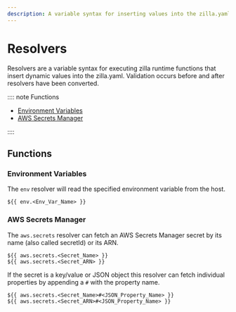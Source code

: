 ```yaml
---
description: A variable syntax for inserting values into the zilla.yaml
---
```


# Resolvers

Resolvers are a variable syntax for executing zilla runtime functions that insert dynamic values into the zilla.yaml. Validation occurs before and after resolvers have been converted.

:::: note Functions

- [Environment Variables](#environment-variables)
- [AWS Secrets Manager](#aws-secrets-manager)

::::

## Functions

### Environment Variables

The `env` resolver will read the specified environment variable from the host.

```text:no-line-numbers
${{ env.<Env_Var_Name> }}
```

### AWS Secrets Manager

The `aws.secrets` resolver can fetch an AWS Secrets Manager secret by its name (also called secretId) or its ARN.

```text:no-line-numbers
${{ aws.secrets.<Secret_Name> }}
${{ aws.secrets.<Secret_ARN> }}
```

If the secret is a key/value or JSON object this resolver can fetch individual properties by appending a `#` with the property name.

```text:no-line-numbers
${{ aws.secrets.<Secret_Name>#<JSON_Property_Name> }}
${{ aws.secrets.<Secret_ARN>#<JSON_Property_Name> }}
```
